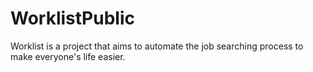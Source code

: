 # WorklistPublic
Worklist is a project that aims to automate the job searching process to make everyone's life easier.

